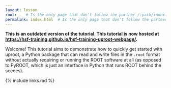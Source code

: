 ```yaml
---
layout: lesson
root: .  # Is the only page that don't follow the partner /:path/index.html
permalink: index.html  # Is the only page that don't follow the partner /:path/index.html
---
```


**This is an outdated version of the tutorial. This tutorial is now hosted at https://hsf-training.github.io/hsf-training-uproot-webpage/.**

Welcome!
This tutorial aims to demonstrate how to quickly get started with uproot,
a Python package that can read and write files in the `.root` format without actually requiring or running the ROOT software at all
(as opposed to PyROOT, which is just an interface in Python that runs ROOT behind the scenes).

{% include links.md %}

